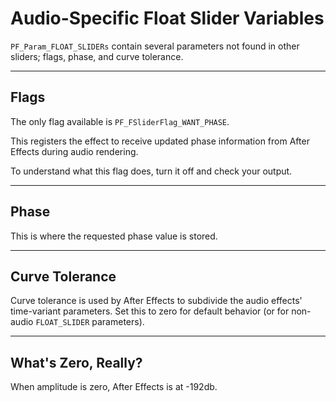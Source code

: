 # Audio-Specific Float Slider Variables

`PF_Param_FLOAT_SLIDERs` contain several parameters not found in other sliders; flags, phase, and curve tolerance.

---

## Flags

The only flag available is `PF_FSliderFlag_WANT_PHASE`.

This registers the effect to receive updated phase information from After Effects during audio rendering.

To understand what this flag does, turn it off and check your output.

---

## Phase

This is where the requested phase value is stored.

---

## Curve Tolerance

Curve tolerance is used by After Effects to subdivide the audio effects' time-variant parameters. Set this to zero for default behavior (or for non-audio `FLOAT_SLIDER` parameters).

---

## What's Zero, Really?

When amplitude is zero, After Effects is at -192db.

